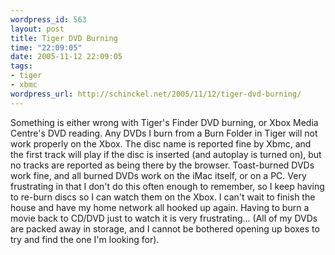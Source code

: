 ```yaml
--- 
wordpress_id: 563
layout: post
title: Tiger DVD Burning
time: "22:09:05"
date: 2005-11-12 22:09:05
tags: 
- tiger
- xbmc
wordpress_url: http://schinckel.net/2005/11/12/tiger-dvd-burning/
---
```

Something is either wrong with Tiger's Finder DVD burning, or Xbox Media Centre's DVD reading. Any DVDs I burn from a Burn Folder in Tiger will not work properly on the Xbox. The disc name is reported fine by Xbmc, and the first track will play if the disc is inserted (and autoplay is turned on), but no tracks are reported as being there by the browser. Toast-burned DVDs work fine, and all burned DVDs work on the iMac itself, or on a PC. Very frustrating in that I don't do this often enough to remember, so I keep having to re-burn discs so I can watch them on the Xbox. I can't wait to finish the house and have my home network all hooked up again. Having to burn a movie back to CD/DVD just to watch it is very frustrating... (All of my DVDs are packed away in storage, and I cannot be bothered opening up boxes to try and find the one I'm looking for). 
